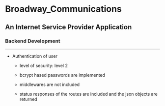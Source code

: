 # Broadway_Communications
## An Internet Service Provider Application
### Backend Development
---

- Authentication of user 

    - level of security: level 2
  
    - bcrypt hased passwords are implemented
  
    - middlewares are not included
  
    - status responses of the routes are included and the json objects are returned

